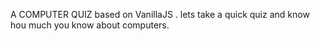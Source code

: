 A COMPUTER QUIZ based on VanillaJS .
lets take a quick quiz and know hou much you know about computers.
